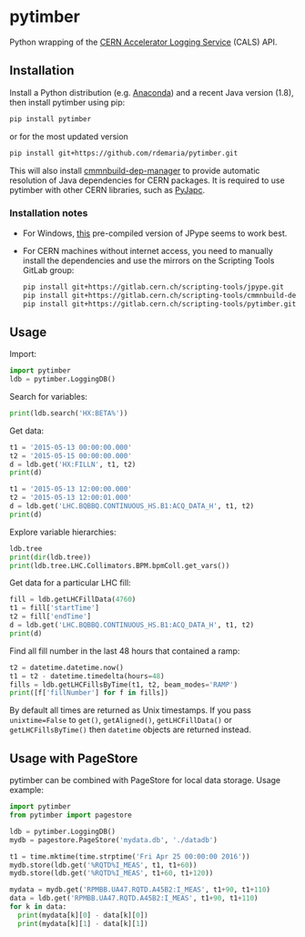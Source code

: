# pytimber

Python wrapping of the [CERN Accelerator Logging Service][cals] (CALS) API.

[cals]: https://wikis.cern.ch/display/CALS/CERN+Accelerator+Logging+Service

## Installation

Install a Python distribution (e.g. [Anaconda][]) and a recent Java version
(1.8), then install pytimber using pip:

[anaconda]: https://www.continuum.io/downloads

```sh
pip install pytimber
```

or for the most updated version

```sh
pip install git+https://github.com/rdemaria/pytimber.git
```

This will also install [cmmnbuild-dep-manager][] to provide automatic
resolution of Java dependencies for CERN packages. It is required to use
pytimber with other CERN libraries, such as [PyJapc][].

[cmmnbuild-dep-manager]: https://gitlab.cern.ch/scripting-tools/cmmnbuild-dep-manager
[pyjapc]: https://gitlab.cern.ch/scripting-tools/pyjapc

### Installation notes

  * For Windows, [this][jpype-win] pre-compiled version of JPype seems to work
    best.
  * For CERN machines without internet access, you need to manually install the
    dependencies and use the mirrors on the Scripting Tools GitLab group:

    ```sh
    pip install git+https://gitlab.cern.ch/scripting-tools/jpype.git
    pip install git+https://gitlab.cern.ch/scripting-tools/cmmnbuild-dep-manager.git
    pip install git+https://gitlab.cern.ch/scripting-tools/pytimber.git

    ```

[jpype-win]: http://www.lfd.uci.edu/~gohlke/pythonlibs/#jpype

## Usage

Import:

```python
import pytimber
ldb = pytimber.LoggingDB()
```

Search for variables:

```python
print(ldb.search('HX:BETA%'))
```

Get data:

```python
t1 = '2015-05-13 00:00:00.000'
t2 = '2015-05-15 00:00:00.000'
d = ldb.get('HX:FILLN', t1, t2)
print(d)
```

```python
t1 = '2015-05-13 12:00:00.000'
t2 = '2015-05-13 12:00:01.000'
d = ldb.get('LHC.BQBBQ.CONTINUOUS_HS.B1:ACQ_DATA_H', t1, t2)
print(d)
```

Explore variable hierarchies:

```python
ldb.tree
print(dir(ldb.tree))
print(ldb.tree.LHC.Collimators.BPM.bpmColl.get_vars())
```

Get data for a particular LHC fill:

```python
fill = ldb.getLHCFillData(4760)
t1 = fill['startTime']
t2 = fill['endTime']
d = ldb.get('LHC.BQBBQ.CONTINUOUS_HS.B1:ACQ_DATA_H', t1, t2)
print(d)
```

Find all fill number in the last 48 hours that contained a ramp:

```python
t2 = datetime.datetime.now()
t1 = t2 - datetime.timedelta(hours=48)
fills = ldb.getLHCFillsByTime(t1, t2, beam_modes='RAMP')
print([f['fillNumber'] for f in fills])
```

By default all times are returned as Unix timestamps. If you pass
`unixtime=False` to `get()`, `getAligned()`, `getLHCFillData()` or
`getLHCFillsByTime()` then `datetime` objects are returned instead.

## Usage with PageStore

pytimber can be combined with PageStore for local data storage. Usage example:

```python
import pytimber
from pytimber import pagestore

ldb = pytimber.LoggingDB()
mydb = pagestore.PageStore('mydata.db', './datadb')

t1 = time.mktime(time.strptime('Fri Apr 25 00:00:00 2016'))
mydb.store(ldb.get('%RQTD%I_MEAS', t1, t1+60))
mydb.store(ldb.get('%RQTD%I_MEAS', t1+60, t1+120))

mydata = mydb.get('RPMBB.UA47.RQTD.A45B2:I_MEAS', t1+90, t1+110)
data = ldb.get('RPMBB.UA47.RQTD.A45B2:I_MEAS', t1+90, t1+110)
for k in data:
  print(mydata[k][0] - data[k][0])
  print(mydata[k][1] - data[k][1])
```
